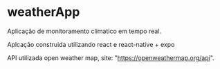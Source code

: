 # weatherApp 

Aplicação de monitoramento climatico em tempo real.

Aplcação construida utilizando react e react-native + expo

API utilizada open weather map, site: "https://openweathermap.org/api".

